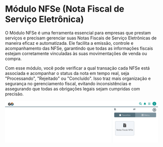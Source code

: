 # Módulo NFSe (Nota Fiscal de Serviço Eletrônica)

O Módulo NFSe é uma ferramenta essencial para empresas que prestam serviços e precisam gerenciar suas Notas Fiscais de Serviço Eletrônicas de maneira eficaz e automatizada. Ele facilita a emissão, controle e acompanhamento das NFSe, garantindo que todas as informações fiscais estejam corretamente vinculadas às suas movimentações de venda ou compra.

Com esse módulo, você pode verificar a qual transação cada NFSe está associada e acompanhar o status da nota em tempo real, seja "Processando", "Rejeitado" ou "Concluído". Isso traz mais organização e segurança no gerenciamento fiscal, evitando inconsistências e assegurando que todas as obrigações legais sejam cumpridas com precisão.

![](/erp-v2/marketplace/extensions/br.com.gestao-online.module.nfse/assets/modulo_nfse_01.png)